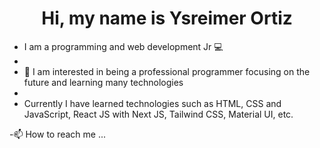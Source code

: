 <h1 align="center">Hi, my name is Ysreimer Ortiz</h1>

- I am a programming and web development Jr 💻
- 
- 👀 I am interested in being a professional programmer focusing on the future and learning many technologies
- 
- Currently I have learned technologies such as HTML, CSS and JavaScript, React JS with Next JS, Tailwind CSS, Material UI, etc.

-📫 How to reach me ...

<!---
OrtizY30/OrtizY30 is a ✨ special ✨ repository because its `README.md` (this file) appears on your GitHub profile.
You can click the Preview link to take a look at your changes.
--->
